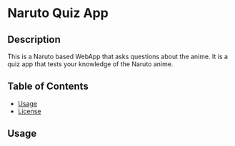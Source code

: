 # Naruto Quiz App

## Description
This is a Naruto based WebApp that asks questions about the anime. It is a quiz app that tests your knowledge of the Naruto anime.

## Table of Contents

* [Usage](#usage)
* [License](#license)

## Usage



